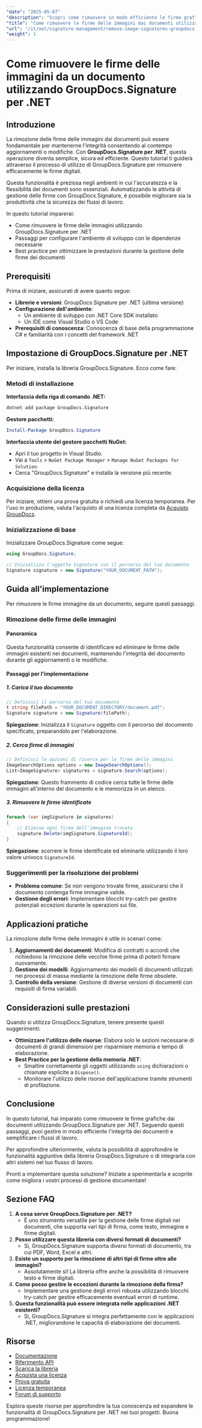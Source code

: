 ```yaml
---
"date": "2025-05-07"
"description": "Scopri come rimuovere in modo efficiente le firme grafiche dai documenti con GroupDocs.Signature per .NET. Semplifica il flusso di lavoro dei documenti e mantieni l'integrità."
"title": "Come rimuovere le firme delle immagini dai documenti utilizzando GroupDocs.Signature per .NET"
"url": "/it/net/signature-management/remove-image-signatures-groupdocs-dotnet/"
"weight": 1
---
```


# Come rimuovere le firme delle immagini da un documento utilizzando GroupDocs.Signature per .NET

## Introduzione

La rimozione delle firme delle immagini dai documenti può essere fondamentale per mantenerne l'integrità consentendo al contempo aggiornamenti o modifiche. Con **GroupDocs.Signature per .NET**, questa operazione diventa semplice, sicura ed efficiente. Questo tutorial ti guiderà attraverso il processo di utilizzo di GroupDocs.Signature per rimuovere efficacemente le firme digitali.

Questa funzionalità è preziosa negli ambienti in cui l'accuratezza e la flessibilità dei documenti sono essenziali. Automatizzando le attività di gestione delle firme con GroupDocs.Signature, è possibile migliorare sia la produttività che la sicurezza dei flussi di lavoro.

In questo tutorial imparerai:
- Come rimuovere le firme delle immagini utilizzando GroupDocs.Signature per .NET
- Passaggi per configurare l'ambiente di sviluppo con le dipendenze necessarie
- Best practice per ottimizzare le prestazioni durante la gestione delle firme dei documenti

## Prerequisiti

Prima di iniziare, assicurati di avere quanto segue:

- **Librerie e versioni**: GroupDocs.Signature per .NET (ultima versione)
- **Configurazione dell'ambiente**:
  - Un ambiente di sviluppo con .NET Core SDK installato
  - Un IDE come Visual Studio o VS Code
- **Prerequisiti di conoscenza**: Conoscenza di base della programmazione C# e familiarità con i concetti del framework .NET

## Impostazione di GroupDocs.Signature per .NET

Per iniziare, installa la libreria GroupDocs.Signature. Ecco come fare:

### Metodi di installazione

**Interfaccia della riga di comando .NET:**

```bash
dotnet add package GroupDocs.Signature
```

**Gestore pacchetti:**

```powershell
Install-Package GroupDocs.Signature
```

**Interfaccia utente del gestore pacchetti NuGet:**

- Apri il tuo progetto in Visual Studio.
- Vai a `Tools` > `NuGet Package Manager` > `Manage NuGet Packages for Solution`.
- Cerca "GroupDocs.Signature" e installa la versione più recente.

### Acquisizione della licenza

Per iniziare, ottieni una prova gratuita o richiedi una licenza temporanea. Per l'uso in produzione, valuta l'acquisto di una licenza completa da [Acquisto GroupDocs](https://purchase.groupdocs.com/buy).

### Inizializzazione di base

Inizializzare GroupDocs.Signature come segue:

```csharp
using GroupDocs.Signature;

// Inizializza l'oggetto Signature con il percorso del tuo documento
Signature signature = new Signature("YOUR_DOCUMENT_PATH");
```

## Guida all'implementazione

Per rimuovere le firme immagine da un documento, seguire questi passaggi.

### Rimozione delle firme delle immagini

#### Panoramica

Questa funzionalità consente di identificare ed eliminare le firme delle immagini esistenti nei documenti, mantenendo l'integrità del documento durante gli aggiornamenti o le modifiche.

#### Passaggi per l'implementazione

##### 1. Carica il tuo documento

```csharp
// Definisci il percorso del tuo documento
t string filePath = "YOUR_DOCUMENT_DIRECTORY/document.pdf";
Signature signature = new Signature(filePath);
```

**Spiegazione**: Inizializza il `Signature` oggetto con il percorso del documento specificato, preparandolo per l'elaborazione.

##### 2. Cerca firme di immagini

```csharp
// Definisci le opzioni di ricerca per le firme delle immagini
ImageSearchOptions options = new ImageSearchOptions();
List<ImageSignature> signatures = signature.Search(options);
```

**Spiegazione**: Questo frammento di codice cerca tutte le firme delle immagini all'interno del documento e le memorizza in un elenco.

##### 3. Rimuovere le firme identificate

```csharp
foreach (var imgSignature in signatures)
{
    // Elimina ogni firma dell'immagine trovata
    signature.Delete(imgSignature.SignatureId);
}
```

**Spiegazione**: scorrere le firme identificate ed eliminarle utilizzando il loro valore univoco `SignatureId`.

### Suggerimenti per la risoluzione dei problemi

- **Problema comune**: Se non vengono trovate firme, assicurarsi che il documento contenga firme immagine valide.
- **Gestione degli errori**: Implementare blocchi try-catch per gestire potenziali eccezioni durante le operazioni sui file.

## Applicazioni pratiche

La rimozione delle firme delle immagini è utile in scenari come:
1. **Aggiornamenti dei documenti**: Modifica di contratti o accordi che richiedono la rimozione delle vecchie firme prima di poterli firmare nuovamente.
2. **Gestione dei modelli**: Aggiornamento dei modelli di documenti utilizzati nei processi di massa mediante la rimozione delle firme obsolete.
3. **Controllo della versione**: Gestione di diverse versioni di documenti con requisiti di firma variabili.

## Considerazioni sulle prestazioni

Quando si utilizza GroupDocs.Signature, tenere presente questi suggerimenti:
- **Ottimizzare l'utilizzo delle risorse**: Elabora solo le sezioni necessarie di documenti di grandi dimensioni per risparmiare memoria e tempo di elaborazione.
- **Best Practice per la gestione della memoria .NET**:
  - Smaltire correttamente gli oggetti utilizzando `using` dichiarazioni o chiamate esplicite a `Dispose()`.
  - Monitorare l'utilizzo delle risorse dell'applicazione tramite strumenti di profilazione.

## Conclusione

In questo tutorial, hai imparato come rimuovere le firme grafiche dai documenti utilizzando GroupDocs.Signature per .NET. Seguendo questi passaggi, puoi gestire in modo efficiente l'integrità dei documenti e semplificare i flussi di lavoro.

Per approfondire ulteriormente, valuta la possibilità di approfondire le funzionalità aggiuntive della libreria GroupDocs.Signature o di integrarla con altri sistemi nel tuo flusso di lavoro.

Pronti a implementare questa soluzione? Iniziate a sperimentarla e scoprite come migliora i vostri processi di gestione documentale!

## Sezione FAQ

1. **A cosa serve GroupDocs.Signature per .NET?**
   - È uno strumento versatile per la gestione delle firme digitali nei documenti, che supporta vari tipi di firma, come testo, immagine e firme digitali.
2. **Posso utilizzare questa libreria con diversi formati di documenti?**
   - Sì, GroupDocs.Signature supporta diversi formati di documento, tra cui PDF, Word, Excel e altri.
3. **Esiste un supporto per la rimozione di altri tipi di firme oltre alle immagini?**
   - Assolutamente sì! La libreria offre anche la possibilità di rimuovere testo e firme digitali.
4. **Come posso gestire le eccezioni durante la rimozione della firma?**
   - Implementare una gestione degli errori robusta utilizzando blocchi try-catch per gestire efficacemente eventuali errori di runtime.
5. **Questa funzionalità può essere integrata nelle applicazioni .NET esistenti?**
   - Sì, GroupDocs.Signature si integra perfettamente con le applicazioni .NET, migliorandone le capacità di elaborazione dei documenti.

## Risorse

- [Documentazione](https://docs.groupdocs.com/signature/net/)
- [Riferimento API](https://reference.groupdocs.com/signature/net/)
- [Scarica la libreria](https://releases.groupdocs.com/signature/net/)
- [Acquista una licenza](https://purchase.groupdocs.com/buy)
- [Prova gratuita](https://releases.groupdocs.com/signature/net/)
- [Licenza temporanea](https://purchase.groupdocs.com/temporary-license/)
- [Forum di supporto](https://forum.groupdocs.com/c/signature/)

Esplora queste risorse per approfondire la tua conoscenza ed espandere le funzionalità di GroupDocs.Signature per .NET nei tuoi progetti. Buona programmazione!